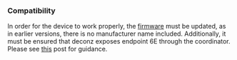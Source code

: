 ### Compatibility



In order for the device to work properly, the [firmware](https://github.com/Koenkk/zigbee-OTA/raw/master/images/Terncy/TERNCY-SD01_v46.OTA) 
must be updated, as in earlier versions, there is no manufacturer name included. Additionally, it must be ensured that deconz exposes 
endpoint 6E through the coordinator. Please see [this](https://github.com/dresden-elektronik/deconz-rest-plugin/issues/4728#issuecomment-860883260) 
post for guidance.